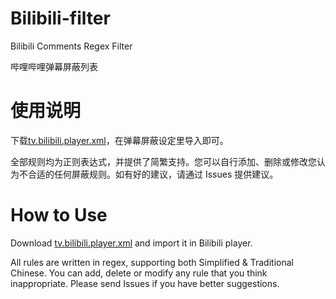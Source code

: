 # Bilibili-filter
Bilibili Comments Regex Filter

哔哩哔哩弹幕屏蔽列表

使用说明
====
下载[tv.bilibili.player.xml](tv.bilibili.player.xml)，在弹幕屏蔽设定里导入即可。

全部规则均为正则表达式，并提供了简繁支持。您可以自行添加、删除或修改您认为不合适的任何屏蔽规则。如有好的建议，请通过 Issues 提供建议。

How to Use
====
Download [tv.bilibili.player.xml](tv.bilibili.player.xml) and import it in Bilibili player.

All rules are written in regex, supporting both Simplified & Traditional Chinese. You can add, delete or modify any rule that you think inappropriate. Please send Issues if you have better suggestions.
